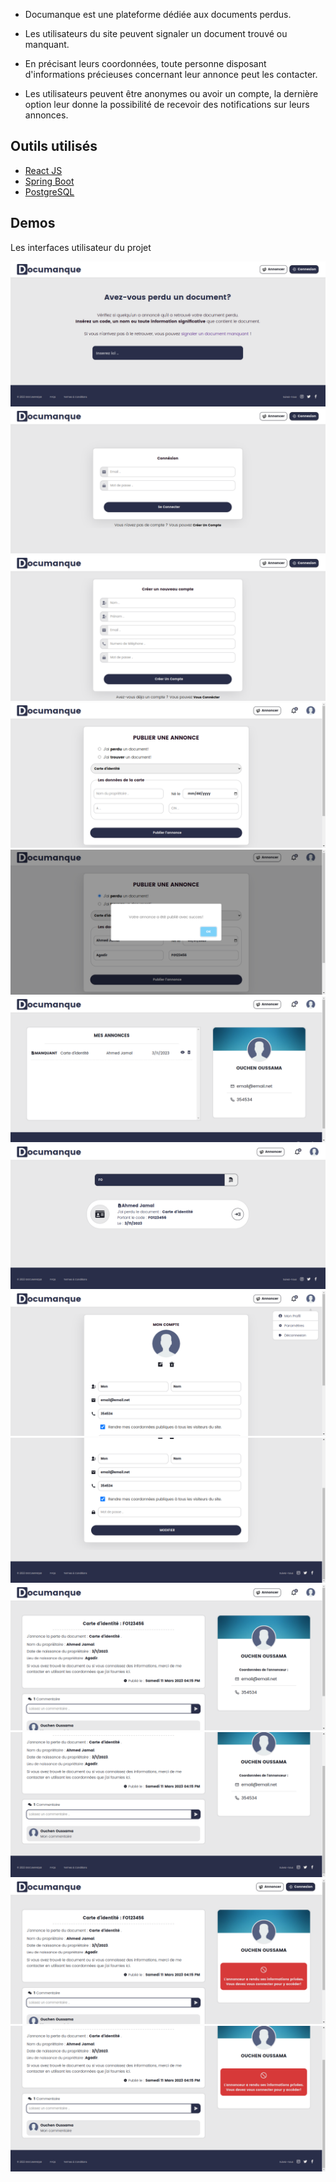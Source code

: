 - Documanque est une plateforme dédiée aux documents perdus.

- Les utilisateurs du site peuvent signaler un document trouvé ou manquant.

- En précisant leurs coordonnées, toute personne disposant d'informations précieuses concernant leur annonce peut les contacter.

- Les utilisateurs peuvent être anonymes ou avoir un compte, la dernière option leur donne la possibilité de recevoir des notifications sur leurs annonces.


## Outils utilisés

- [React JS](https://reactjs.org)
- [Spring Boot](https://spring.io)
- [PostgreSQL](https://www.postgresql.org)

## Demos

Les interfaces utilisateur du projet

![](./frontend/documanque-master/public/Screenshots/S1.png)
![](./frontend/documanque-master/public/Screenshots/S2.png)
![](./frontend/documanque-master/public/Screenshots/S3.png)
![](./frontend/documanque-master/public/Screenshots/S4.png)
![](./frontend/documanque-master/public/Screenshots/S5.png)
![](./frontend/documanque-master/public/Screenshots/S7.png)
![](./frontend/documanque-master/public/Screenshots/S8.png)
![](./frontend/documanque-master/public/Screenshots/S9.png)
![](./frontend/documanque-master/public/Screenshots/S10.png)
![](./frontend/documanque-master/public/Screenshots/S11.png)
![](./frontend/documanque-master/public/Screenshots/S12.png)
![](./frontend/documanque-master/public/Screenshots/S13.png)
![](./frontend/documanque-master/public/Screenshots/S14.png)